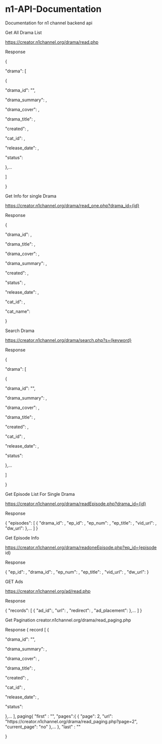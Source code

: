 # n1-API-Documentation
Documentation for n1 channel backend api 


Get All Drama List

https://creator.n1channel.org/drama/read.php


Response

{
	
"drama": [
		
{
			
"drama_id": "",
			
"drama_summary": ,
			
"drama_cover": ,
			
"drama_title": ,
			
"created": ,
			
"cat_id": ,
			
"release_date": ,
			
"status": 
		
},...
   
 ]
   
}




Get Info for single Drama

https://creator.n1channel.org/drama/read_one.php?drama_id={id}


Response

{
	
"drama_id": ,
	
"drama_title": ,
	
"drama_cover": ,
	
"drama_summary": ,
	
"created": ,
	
"status": ,
	
"release_date": ,
	
"cat_id": ,
	
"cat_name": 

}



Search Drama 
 
https://creator.n1channel.org/drama/search.php?s={keyword}

Response

{
	
"drama": [
		
{
			
"drama_id": "",
			
"drama_summary": ,
			
"drama_cover": ,
			
"drama_title": ,
			
 "created": ,

 "cat_id": ,
			
"release_date": ,
			
"status": 

},...
   
   ]
  
  }
    



Get Episode List For Single Drama

https://creator.n1channel.org/drama/readEpisode.php?drama_id={id}


Response 

{
	"episodes": [
		{
			"drama_id": ,
			"ep_id": ,
			"ep_num": ,
			"ep_title": ,
			"vid_url": ,
			"dw_url":
		},...
]
}



Get Episode Info

https://creator.n1channel.org/drama/readoneEpisode.php?ep_id={episode id}

Response 

{
	"ep_id": ,
	"drama_id": ,
	"ep_num": ,
	"ep_title": ,
	"vid_url": ,
	"dw_url": 
}



GET Ads

https://creator.n1channel.org/ad/read.php

Response

{
	"records": [
		{
			"ad_id":,
			"url": ,
			"redirect": ,
			"ad_placement": 
		},...
	]
}

Get Pagination
creator.n1channel.org\/drama\/read_paging.php

Response 
{ record [
{
			
"drama_id": "",
			
"drama_summary": ,
			
"drama_cover": ,
			
"drama_title": ,
			
"created": ,
			
"cat_id": ,
			
"release_date": ,
			
"status": 
		
},...
],
paging{
"first" : "",
"pages":{
{
"page": 2,
"url": "https:\/\/creator.n1channel.org\/drama\/read_paging.php?page=2",
"current_page": "no"
},...
},
"last" : ""

}
